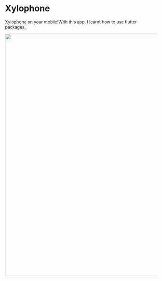 # Xylophone

Xylophone on your mobile!With this app, I learnt how to use flutter packages.


<img src="https://user-images.githubusercontent.com/83656526/146213347-88383a53-9262-4cb4-a328-4714c531336f.png" height="800">
